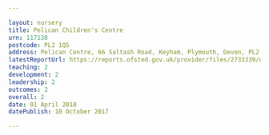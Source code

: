 ```yaml
---

layout: nursery
title: Pelican Children's Centre
urn: 117138
postcode: PL2 1QS
address: Pelican Centre, 66 Saltash Road, Keyham, Plymouth, Devon, PL2 1QS
latestReportUrl: https://reports.ofsted.gov.uk/provider/files/2733339/urn/117138.pdf
teaching: 2
development: 2
leadership: 2
outcomes: 2
overall: 2
date: 01 April 2018 
datePublish: 10 October 2017

---
```

